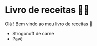 # Livro de receitas :man_cook:

Olá ! Bem vindo ao meu livro de receitas :wave:

- Strogonoff de carne 
- Pavê
